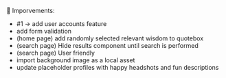 📓 Imporvements:
- #1 -> add user accounts feature
- add form validation
- (home page) add randomly selected relevant wisdom to quotebox
- (search page) Hide results component until search is performed
- (search page) User friendly 
- import background image as a local asset
- update placeholder profiles with happy headshots and fun descriptions